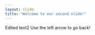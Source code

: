 ```yaml
---
layout: slide
title: "Welcome to our second slide!"
---
```

Edited text2
Use the left arrow to go back!
